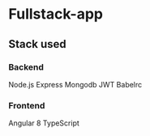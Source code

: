 # Fullstack-app

## Stack used

### Backend
Node.js
Express
Mongodb
JWT
Babelrc

### Frontend
Angular 8
TypeScript